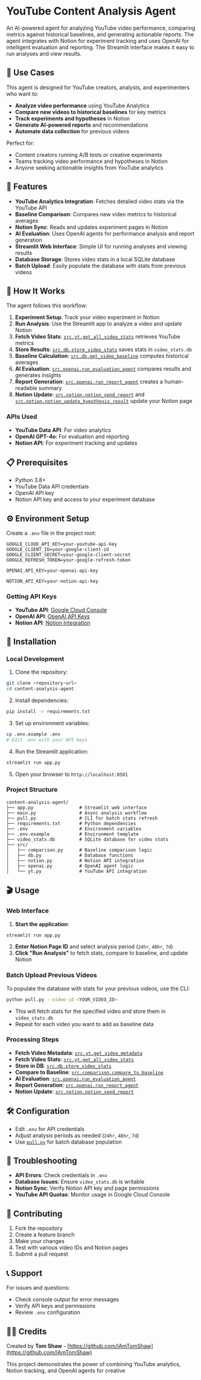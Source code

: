 # YouTube Content Analysis Agent

An AI-powered agent for analyzing YouTube video performance, comparing metrics against historical baselines, and generating actionable reports. The agent integrates with Notion for experiment tracking and uses OpenAI for intelligent evaluation and reporting. The Streamlit interface makes it easy to run analyses and view results.

## 🎯 Use Cases

This agent is designed for YouTube creators, analysts, and experimenters who want to:

- **Analyze video performance** using YouTube Analytics
- **Compare new videos to historical baselines** for key metrics
- **Track experiments and hypotheses** in Notion
- **Generate AI-powered reports** and recommendations
- **Automate data collection** for previous videos

Perfect for:
- Content creators running A/B tests or creative experiments
- Teams tracking video performance and hypotheses in Notion
- Anyone seeking actionable insights from YouTube analytics

## 🚀 Features

- **YouTube Analytics Integration**: Fetches detailed video stats via the YouTube API
- **Baseline Comparison**: Compares new video metrics to historical averages
- **Notion Sync**: Reads and updates experiment pages in Notion
- **AI Evaluation**: Uses OpenAI agents for performance analysis and report generation
- **Streamlit Web Interface**: Simple UI for running analyses and viewing results
- **Database Storage**: Stores video stats in a local SQLite database
- **Batch Upload**: Easily populate the database with stats from previous videos

## 🔧 How It Works

The agent follows this workflow:

1. **Experiment Setup**: Track your video experiment in Notion
2. **Run Analysis**: Use the Streamlit app to analyze a video and update Notion
3. **Fetch Video Stats**: [`src.yt.get_all_video_stats`](src/yt.py) retrieves YouTube metrics
4. **Store Results**: [`src.db.store_video_stats`](src/db.py) saves stats in `video_stats.db`
5. **Baseline Calculation**: [`src.db.get_video_baseline`](src/db.py) computes historical averages
6. **AI Evaluation**: [`src.openai.run_evaluation_agent`](src/openai.py) compares results and generates insights
7. **Report Generation**: [`src.openai.run_report_agent`](src/openai.py) creates a human-readable summary
8. **Notion Update**: [`src.notion.notion_send_report`](src/notion.py) and [`src.notion.notion_update_hypothesis_result`](src/notion.py) update your Notion page

### APIs Used

- **YouTube Data API**: For video analytics
- **OpenAI GPT-4o**: For evaluation and reporting
- **Notion API**: For experiment tracking and updates

## 📋 Prerequisites

- Python 3.8+
- YouTube Data API credentials
- OpenAI API key
- Notion API key and access to your experiment database

## ⚙️ Environment Setup

Create a `.env` file in the project root:

```env
GOOGLE_CLOUD_API_KEY=your-youtube-api-key
GOOGLE_CLIENT_ID=your-google-client-id
GOOGLE_CLIENT_SECRET=your-google-client-secret
GOOGLE_REFRESH_TOKEN=your-google-refresh-token

OPENAI_API_KEY=your-openai-api-key

NOTION_API_KEY=your-notion-api-key
```

### Getting API Keys

- **YouTube API**: [Google Cloud Console](https://console.cloud.google.com/apis/credentials)
- **OpenAI API**: [OpenAI API Keys](https://platform.openai.com/api-keys)
- **Notion API**: [Notion Integration](https://www.notion.so/my-integrations)

## 🔧 Installation

### Local Development

1. Clone the repository:
```bash
git clone <repository-url>
cd content-analysis-agent
```

2. Install dependencies:
```bash
pip install -r requirements.txt
```

3. Set up environment variables:
```bash
cp .env.example .env
# Edit .env with your API keys
```

4. Run the Streamlit application:
```bash
streamlit run app.py
```

5. Open your browser to `http://localhost:8501`

### Project Structure

```
content-analysis-agent/
├── app.py                 # Streamlit web interface
├── main.py                # Async analysis workflow
├── pull.py                # CLI for batch stats refresh
├── requirements.txt       # Python dependencies
├── .env                   # Environment variables
├── .env.example           # Environment template
├── video_stats.db         # SQLite database for video stats
├── src/
│   ├── comparison.py      # Baseline comparison logic
│   ├── db.py              # Database functions
│   ├── notion.py          # Notion API integration
│   ├── openai.py          # OpenAI agent logic
│   └── yt.py              # YouTube API integration
```

## 🎬 Usage

### Web Interface

1. **Start the application**:
```bash
streamlit run app.py
```

2. **Enter Notion Page ID** and select analysis period (`24hr`, `48hr`, `7d`)
3. **Click "Run Analysis"** to fetch stats, compare to baseline, and update Notion

### Batch Upload Previous Videos

To populate the database with stats for your previous videos, use the CLI:

```bash
python pull.py --video-id <YOUR_VIDEO_ID>
```

- This will fetch stats for the specified video and store them in `video_stats.db`
- Repeat for each video you want to add as baseline data

### Processing Steps

- **Fetch Video Metadata**: [`src.yt.get_video_metadata`](src/yt.py)
- **Fetch Video Stats**: [`src.yt.get_all_video_stats`](src/yt.py)
- **Store in DB**: [`src.db.store_video_stats`](src/db.py)
- **Compare to Baseline**: [`src.comparison.compare_to_baseline`](src/comparison.py)
- **AI Evaluation**: [`src.openai.run_evaluation_agent`](src/openai.py)
- **Report Generation**: [`src.openai.run_report_agent`](src/openai.py)
- **Notion Update**: [`src.notion.notion_send_report`](src/notion.py)

## 🛠️ Configuration

- Edit `.env` for API credentials
- Adjust analysis periods as needed (`24hr`, `48hr`, `7d`)
- Use [`pull.py`](pull.py) for batch database population

## 🐛 Troubleshooting

- **API Errors**: Check credentials in `.env`
- **Database Issues**: Ensure `video_stats.db` is writable
- **Notion Sync**: Verify Notion API key and page permissions
- **YouTube API Quotas**: Monitor usage in Google Cloud Console

## 🤝 Contributing

1. Fork the repository
2. Create a feature branch
3. Make your changes
4. Test with various video IDs and Notion pages
5. Submit a pull request

## 📞 Support

For issues and questions:
- Check console output for error messages
- Verify API keys and permissions
- Review `.env` configuration

## 👨‍💻 Credits

Created by **Tom Shaw** - [https://github.com/IAmTomShaw](https://github.com/IAmTomShaw)

This project demonstrates the power of combining YouTube analytics, Notion tracking, and OpenAI agents for creative
